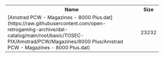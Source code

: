 <table>
<tr><th>Name</th><th>Size</th></tr>
<tr><td>
[Amstrad PCW - Magazines - 8000 Plus.dat](https://raw.githubusercontent.com/open-retrogaming-archive/dat-catalog/main/root/basic/TOSEC-PIX/Amstrad/PCW/Magazines/8000 Plus/Amstrad PCW - Magazines - 8000 Plus.dat)
</td><td>23232</td></tr>
</table>
